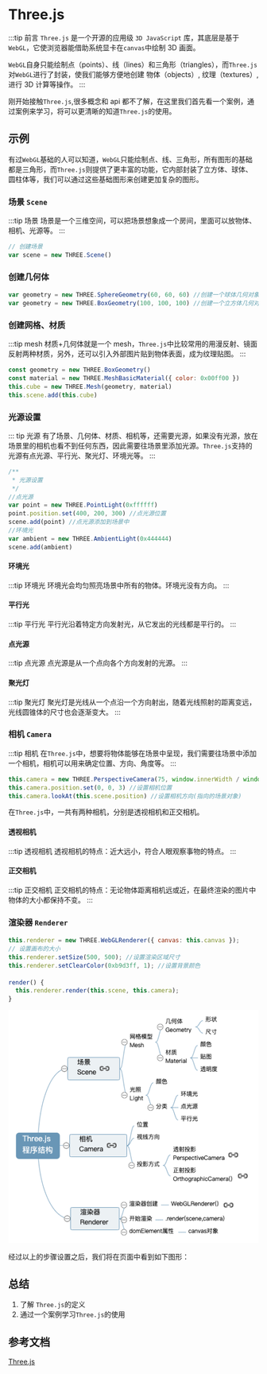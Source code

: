 # Three.js

:::tip 前言
`Three.js` 是一个开源的应用级 `3D JavaScript` 库，其底层是基于`WebGL`，它使浏览器能借助系统显卡在`canvas`中绘制 3D 画面。

`WebGL`自身只能绘制点（points）、线（lines）和三角形（triangles），而`Three.js`对`WebGL`进行了封装，使我们能够方便地创建 物体（objects）, 纹理（textures）, 进行 3D 计算等操作。
:::

刚开始接触`Three.js`,很多概念和 api 都不了解，在这里我们首先看一个案例，通过案例来学习，将可以更清晰的知道`Three.js`的使用。

## 示例

有过`WebGL`基础的人可以知道，`WebGL`只能绘制点、线、三角形，所有图形的基础都是三角形，而`Three.js`则提供了更丰富的功能，它内部封装了立方体、球体、圆柱体等，我们可以通过这些基础图形来创建更加复杂的图形。

### 场景 `Scene`

:::tip 场景
场景是一个三维空间，可以把场景想象成一个房间，里面可以放物体、相机、光源等。
:::

```js
// 创建场景
var scene = new THREE.Scene()
```

### 创建几何体

```js
var geometry = new THREE.SphereGeometry(60, 60, 60) //创建一个球体几何对象
var geometry = new THREE.BoxGeometry(100, 100, 100) //创建一个立方体几何对象Geometry
```

### 创建网格、材质

:::tip mesh
材质+几何体就是一个 mesh，`Three.js`中比较常用的用漫反射、镜面反射两种材质，另外，还可以引入外部图片贴到物体表面，成为纹理贴图。
:::

```js
const geometry = new THREE.BoxGeometry()
const material = new THREE.MeshBasicMaterial({ color: 0x00ff00 })
this.cube = new THREE.Mesh(geometry, material)
this.scene.add(this.cube)
```

### 光源设置

::: tip 光源
有了场景、几何体、材质、相机等，还需要光源，如果没有光源，放在场景里的相机也看不到任何东西，因此需要往场景里添加光源。`Three.js`支持的光源有点光源、平行光、聚光灯、环境光等。
:::

```js
/**
 * 光源设置
 */
//点光源
var point = new THREE.PointLight(0xffffff)
point.position.set(400, 200, 300) //点光源位置
scene.add(point) //点光源添加到场景中
//环境光
var ambient = new THREE.AmbientLight(0x444444)
scene.add(ambient)
```

#### 环境光

:::tip 环境光
环境光会均匀照亮场景中所有的物体。环境光没有方向。
:::

#### 平行光

:::tip 平行光
平行光沿着特定方向发射光，从它发出的光线都是平行的。
:::

#### 点光源

:::tip 点光源
点光源是从一个点向各个方向发射的光源。
:::

#### 聚光灯

:::tip 聚光灯
聚光灯是光线从一个点沿一个方向射出，随着光线照射的距离变远，光线圆锥体的尺寸也会逐渐变大。
:::

### 相机 `Camera`

:::tip 相机
在`Three.js`中，想要将物体能够在场景中呈现，我们需要往场景中添加一个相机，相机可以用来确定位置、方向、角度等。
:::

```js
this.camera = new THREE.PerspectiveCamera(75, window.innerWidth / window.innerHeight, 0.1, 1000)
this.camera.position.set(0, 0, 3) //设置相机位置
this.camera.lookAt(this.scene.position) //设置相机方向(指向的场景对象)
```

在`Three.js`中，一共有两种相机，分别是透视相机和正交相机。

#### 透视相机

:::tip 透视相机
透视相机的特点：近大远小，符合人眼观察事物的特点。
:::

#### 正交相机

:::tip 正交相机
正交相机的特点：无论物体距离相机远或近，在最终渲染的图片中物体的大小都保持不变。
:::

### 渲染器 `Renderer`

```js
this.renderer = new THREE.WebGLRenderer({ canvas: this.canvas });
// 设置画布的大小
this.renderer.setSize(500, 500); //设置渲染区域尺寸
this.renderer.setClearColor(0xb9d3ff, 1); //设置背景颜色

render() {
  this.renderer.render(this.scene, this.camera);
}
```

![结构](./images/3d-three.png)

经过以上的步骤设置之后，我们将在页面中看到如下图形：

<Three01 />

<script setup>
    import Three01 from '../components/demo/three/three01.vue'
</script>

## 总结

1. 了解 `Three.js`的定义
2. 通过一个案例学习`Three.js`的使用

## 参考文档

[Three.js](http://www.webgl3d.cn/Three.js/)
